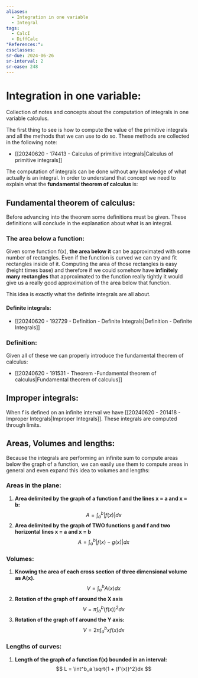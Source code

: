 ```yaml
---
aliases:
  - Integration in one variable
  - Integral
tags:
  - CalcI
  - DiffCalc
"References:": 
cssclasses: 
sr-due: 2024-06-26
sr-interval: 2
sr-ease: 248
---
```

# Integration in one variable: 
Collection of notes and concepts about the computation of integrals in one variable calculus. 

The first thing to see is how to compute the value of the primitive integrals and all the methods that we can use to do so. These methods are collected in the following note:
+ [[20240620 - 174413 - Calculus of primitive integrals|Calculus of primitive integrals]]

The computation of integrals can be done without any knowledge of what actually is an integral. In order to understand that concept we need to explain what the **fundamental theorem of calculus** is: 

## Fundamental theorem of calculus:
Before advancing into the theorem some definitions must be given. These definitions will conclude in the explanation about what is an integral. 

### The area below a function:
Given some function f(x), **the area below it** can be approximated with some number of rectangles. Even if the function is curved we can try and fit rectangles inside of it. 
Computing the area of those rectangles is easy (height times base) and therefore if we could somehow have **infinitely many rectangles** that approximated to the function really tightly it would give us a really good approximation of the area below that function. 

This idea is exactly what the definite integrals are all about. 
#### Definite integrals:
+ [[20240620 - 192729 - Definition - Definite Integrals|Definition - Definite Integrals]]

### Definition: 

Given all of these we can properly introduce the fundamental theorem of calculus: 
+ [[20240620 - 191531 - Theorem -Fundamental theorem of calculus|Fundamental theorem of calculus]]

## Improper integrals: 
When f is defined on an infinite interval we have [[20240620 - 201418 - Improper Integrals|Improper Integrals]]. These integrals are computed through limits. 

## Areas, Volumes and lengths: 
Because the integrals are performing an infinite sum to compute areas below the graph of a function, we can easily use them to compute areas in general and even expand this idea to volumes and lengths: 

### Areas in the plane: 

1. **Area delimited by the graph of a function f and the lines x = a and x = b:** 
$$
A = \int_a^b |f(x)| dx
$$
2. **Area delimited by the graph of TWO functions g and f and two horizontal lines x = a and x = b**
$$
A = \int^b_a |f(x) - g(x)| dx
$$
### Volumes: 

1. **Knowing the area of each cross section of three dimensional volume as A(x).**
$$
V = \int_a^b A(x) dx
$$
2. **Rotation of the graph of f around the X axis**
$$
V = \pi \int_a^b (f(x))^2 dx
$$
3. **Rotation of the graph of f around the Y axis:**
$$
V = 2\pi \int^b _a xf(x) dx 
$$
### Lengths of curves: 

1. **Length of the graph of a function f(x) bounded in an interval:**
$$
L = \int^b_a \sqrt{1 + (f'(x))^2}dx
$$
